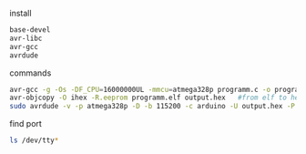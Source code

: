 install
```bash
base-devel
avr-libc
avr-gcc
avrdude
```


commands
```bash
avr-gcc -g -Os -DF_CPU=16000000UL -mmcu=atmega328p programm.c -o programm.elf   #from c file to elf
avr-objcopy -O ihex -R.eeprom programm.elf output.hex   #from elf to hex
sudo avrdude -v -p atmega328p -D -b 115200 -c arduino -U output.hex -P /dev/ttyUSB0    #write on nano
```

find port
```bash
ls /dev/tty*
```